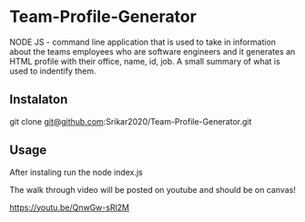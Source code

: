 # Team-Profile-Generator

NODE JS - command line application that is used to take in information about the teams employees who are software engineers and it generates an HTML profile with their office, name, id, job. A small summary of what is used to indentify them. 

## Instalaton 

git clone git@github.com:Srikar2020/Team-Profile-Generator.git

## Usage 

After instaling run the node index.js 

The walk through video will be posted on youtube and should be on canvas!

https://youtu.be/QnwGw-sRl2M

